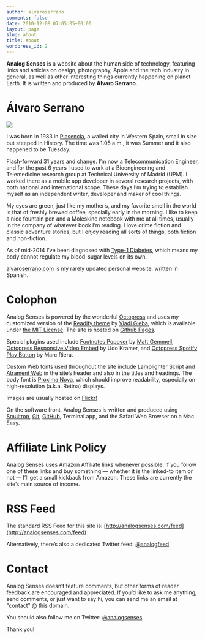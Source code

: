 ```yaml
---
author: alvaroserrano
comments: false
date: 2010-12-08 07:05:05+00:00
layout: page
slug: about
title: About
wordpress_id: 2
---
```


**Analog Senses** is a website about the human side of technology, featuring links and articles on design, photography, Apple and the tech industry in general, as well as other interesting things currently happening on planet Earth. It is written and produced by **Álvaro Serrano**.



# Álvaro Serrano

<p class="extra-width"><img class="extra-width" src="https://farm3.staticflickr.com/2913/14195435122_d25eee4994_h.jpg"/></p>

I was born in 1983 in [Plasencia](http://en.wikipedia.org/wiki/Plasencia), a walled city in Western Spain, small in size but steeped in History. The time was 1:05 a.m., it was Summer and it also happened to be Tuesday. 

Flash-forward 31 years and change. I’m now a Telecommunication Engineer, and for the past 6 years I used to work at a Bioengineering and Telemedicine research group at Technical University of Madrid (UPM). I worked there as a mobile app developer in several research projects, with both national and international scope. These days I’m trying to establish myself as an independent writer, developer and maker of cool things.

My eyes are green, just like my mother’s, and my favorite smell in the world is that of freshly brewed coffee, specially early in the morning. I like to keep a nice fountain pen and a Moleskine notebook with me at all times, usually in the company of whatever book I’m reading. I love crime fiction and classic adventure stories, but I enjoy reading all sorts of things, both fiction and non-fiction.

As of mid-2014 I’ve been diagnosed with [Type-1 Diabetes](http://en.wikipedia.org/wiki/Diabetes_mellitus_type_1), which means my body cannot regulate my blood-sugar levels on its own.

[alvaroserrano.com](http://alvaroserrano.com) is my rarely updated personal website, written in Spanish.



# Colophon

Analog Senses is powered by the wonderful [Octopress](http://www.octopress.org) and uses my customized version of the [Readify theme](https://github.com/vladigleba/readify) by [Vladi Gleba](http://vladigleba.com), which is available under [the MIT License](http://opensource.org/licenses/MIT). The site is hosted on [Github Pages](https://pages.github.com).

Special plugins used include [Footnotes Popover](https://github.com/mattgemmell/footnotes-popover) by [Matt Gemmell](http://mattgemmell.com), [Octopress Responsive Video Embed](https://github.com/optikfluffel/octopress-responsive-video-embed) by Udo Kramer, and [Octopress Spotify Play Button](https://github.com/mrcasals/octopress_spotify_play_plugin) by Marc Riera.

Custom Web fonts used throughout the site include [Lamplighter Script](http://www.myfonts.com/fonts/fontdiner/lamplighter-script/) and [Atrament Web](https://typekit.com/fonts/atrament-web) in the site’s header and also in the titles and headings. The body font is [Proxima Nova](https://typekit.com/fonts/proxima-nova), which should improve readability, especially on high-resolution (a.k.a. Retina) displays.

Images are usually hosted on [Flickr!](http://www.flickr.com/photos/analogsenses/)

On the software front, Analog Senses is written and produced using [Smultron](https://itunes.apple.com/app/smultron-6/id692204913?mt=12), [Git](http://git-scm.com), [GitHub](https://github.com), Terminal.app, and the Safari Web Browser on a Mac. Easy.



# Affiliate Link Policy

Analog Senses uses Amazon Affiliate links whenever possible. If you follow one of these links and buy something — whether it is the linked-to item or not — I’ll get a small kickback from Amazon. These links are currently the site’s main source of income. 



# RSS Feed

The standard RSS Feed for this site is: [http://analogsenses.com/feed](http://analogsenses.com/feed)

Alternatively, there’s also a dedicated Twitter feed: [@analogfeed](http://twitter.com/analogfeed)



# Contact

Analog Senses doesn’t feature comments, but other forms of reader feedback are encouraged and appreciated. If you’d like to ask me anything, send comments, or just want to say hi, you can send me an email at "contact" @ this domain.

You should also follow me on Twitter: [@analogsenses](http://twitter.com/analogsenses)

Thank you!


